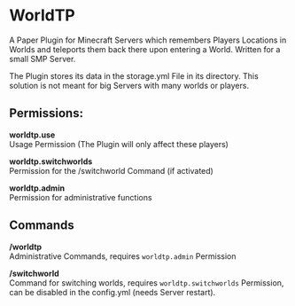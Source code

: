 # WorldTP

A Paper Plugin for Minecraft Servers which remembers Players Locations in Worlds and teleports them back there upon entering a World. Written for a small SMP Server.

The Plugin stores its data in the storage.yml File in its directory. This solution is not meant for big Servers with many worlds or players. 

## Permissions:

**worldtp.use**<br>
Usage Permission (The Plugin will only affect these players)

**worldtp.switchworlds**<br>
Permission for the /switchworld Command (if activated)

**worldtp.admin**<br>
Permission for administrative functions

## Commands

**/worldtp**<br>
Administrative Commands, requires `worldtp.admin` Permission

**/switchworld**<br>
Command for switching worlds, requires `worldtp.switchworlds` Permission, can be disabled in the config.yml (needs Server restart).
